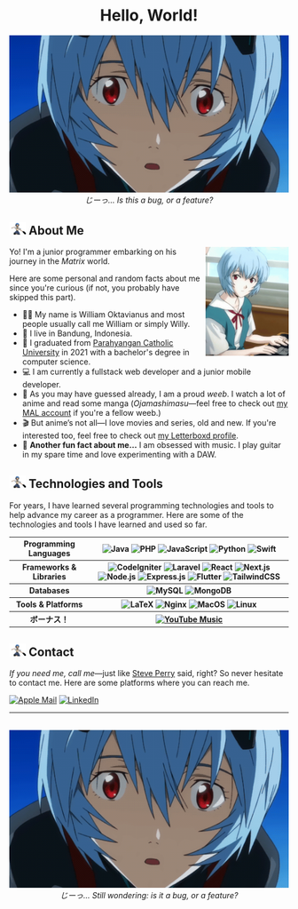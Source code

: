 <!-- HELLO -->

<div align="center">

# Hello, World!

<div align="center">
    <div>
        <img max-width="60%" min-width="40%" alt="Rei Ayanami" src="images/rei-staring.gif">
    </div>
    <i>じーっ… Is this a bug, or a feature?</i>
</div>

</div>

<!-- ABOUT ME -->

## <img width="30px" float="left" alt="Rei Ayanami" src="images/rei-running.gif"> About Me

<img align="right" width="150px" alt="Rei Ayanami" src="images/rei-talking.gif">
Yo! I'm a junior programmer embarking on his journey in the <i>Matrix</i> world.

Here are some personal and random facts about me since you're curious (if not, you probably have skipped this part).

<ul>
    <li> 👨‍💻 My name is William Oktavianus and most people usually call me William or simply Willy. </li>
    <li> 🏡 I live in Bandung, Indonesia. </li>
    <li> 🏫 I graduated from <a href="https://unpar.ac.id">Parahyangan Catholic University</a> in 2021 with a bachelor's degree in computer science. </li>
    <li> 💻 I am currently a fullstack web developer and a junior mobile developer. </li>
    <li> 👺 As you may have guessed already, I am a proud <i>weeb</i>. I watch a lot of anime and read some manga (<i>Ojamashimasu</i>—feel free to check out <a href="https://myanimelist.net/profile/coolcat082">my MAL account</a> if you're a fellow weeb.) </li>
    <li> 🎬 But anime’s not all—I love movies and series, old and new. If you're interested too, feel free to check out <a href="https://letterboxd.com/williamo1099">my Letterboxd profile</a>.</li>
    <li> 🎸 <b>Another fun fact about me&hellip;</b> I am obsessed with music. I play guitar in my spare time and love experimenting with a DAW. </li>
</ul>

<!-- TECHNOLOGIES AND TOOL -->

## <img width="30px" float="left" alt="Rei Ayanami" src="images/rei-running.gif"> Technologies and Tools

For years, I have learned several programming technologies and tools to help advance my career as a programmer. Here are some of the technologies and tools I have learned and used so far.

<table>
    <tr>
        <th> Programming Languages </th>
        <th>
            <img src="https://img.shields.io/badge/java-%23ED8B00.svg?style=for-the-badge&logo=openjdk&logoColor=white" alt="Java">
            <img src="https://img.shields.io/badge/PHP-%23777BB4.svg?style=for-the-badge&logo=php&logoColor=white" alt="PHP">
            <img src="https://img.shields.io/badge/JavaScript-%23F7DF1E.svg?style=for-the-badge&logo=javascript&logoColor=black" alt="JavaScript">
            <img src="https://img.shields.io/badge/Python-%2314354C.svg?style=for-the-badge&logo=python&logoColor=white" alt="Python">
            <img src="https://img.shields.io/badge/Swift-%23FA7343.svg?style=for-the-badge&logo=swift&logoColor=white" alt="Swift">
        </th>
    </tr>
    <tr>
        <th> Frameworks & Libraries </th>
        <th>
            <img src="https://img.shields.io/badge/CodeIgniter-%23DD4814.svg?style=for-the-badge&logo=codeigniter&logoColor=white" alt="CodeIgniter">
            <img src="https://img.shields.io/badge/Laravel-%23FF2D20.svg?style=for-the-badge&logo=laravel&logoColor=white" alt="Laravel">
            <img src="https://img.shields.io/badge/React-%2361DAFB.svg?style=for-the-badge&logo=react&logoColor=black" alt="React">
            <img src="https://img.shields.io/badge/Next.js-%23000000.svg?style=for-the-badge&logo=next.js&logoColor=white" alt="Next.js">
            <img src="https://img.shields.io/badge/Node.js-%23339933.svg?style=for-the-badge&logo=node.js&logoColor=white" alt="Node.js">
            <img src="https://img.shields.io/badge/Express.js-%23000000.svg?style=for-the-badge&logo=express&logoColor=white" alt="Express.js">
            <img src="https://img.shields.io/badge/Flutter-%2302569B.svg?style=for-the-badge&logo=flutter&logoColor=white" alt="Flutter">
            <img src="https://img.shields.io/badge/TailwindCSS-%2338B2AC.svg?style=for-the-badge&logo=tailwind-css&logoColor=white" alt="TailwindCSS">
        </th>
    </tr>
    <tr>
        <th> Databases </th>
        <th>
            <img src="https://img.shields.io/badge/MySQL-%234479A1.svg?style=for-the-badge&logo=mysql&logoColor=white" alt="MySQL">
            <img src="https://img.shields.io/badge/MongoDB-%2347A248.svg?style=for-the-badge&logo=mongodb&logoColor=white" alt="MongoDB">
        </th>
    </tr>
    <tr>
        <th> Tools & Platforms </th>
        <th>
            <img src="https://img.shields.io/badge/LaTeX-%23008080.svg?style=for-the-badge&logo=latex&logoColor=white" alt="LaTeX">
            <img src="https://img.shields.io/badge/Nginx-%23009639.svg?style=for-the-badge&logo=nginx&logoColor=white" alt="Nginx">
            <img src="https://img.shields.io/badge/macOS-%23000000.svg?style=for-the-badge&logo=apple&logoColor=white" alt="MacOS">
            <img src="https://img.shields.io/badge/Linux-%23FCC624.svg?style=for-the-badge&logo=linux&logoColor=black" alt="Linux">
        </th>
    </tr>
    <tr>
        <th> ボーナス！ </th>
        <th>
            <a href="https://music.youtube.com/channel/UCzqcfv5ee6rhlfDyWLqXmtA?si=d5FSrzjc_V4MLc8J">
                <img src="https://img.shields.io/badge/YouTube_Music-FF0000?style=for-the-badge&logo=youtube-music&logoColor=white" alt="YouTube Music">
            </a>
        </th>
    </tr>
</table>

<!-- CONTACT -->

## <img width="30px" float="left" alt="Rei Ayanami" src="images/rei-running.gif"> Contact

<i>If you need me, call me</i>—just like <a href="https://steveperry.com">Steve Perry</a> said, right? So never hesitate to contact me. Here are some platforms where you can reach me.

<div>
    <!-- Email -->
    <a href="mailto:williamoktavianus@icloud.com"><img alt="Apple Mail" src="https://img.shields.io/badge/Apple%20Mail-007AFF?style=for-the-badge&logo=apple&logoColor=white"></a>
    <!-- LinkedIn -->
    <a href="https://www.linkedin.com/in/williamo1099/"><img alt="LinkedIn" src="https://img.shields.io/badge/LinkedIn-0077B5?style=for-the-badge&logo=linkedin&logoColor=white"></a>
</div>

<hr>
<br>

<div align="center">
    <div>
        <img max-width="30%" min-width="20%" alt="Rei Ayanami" src="images/rei-staring.gif">
    </div>
    <i>じーっ… Still wondering: is it a bug, or a feature?</i>
</div>

